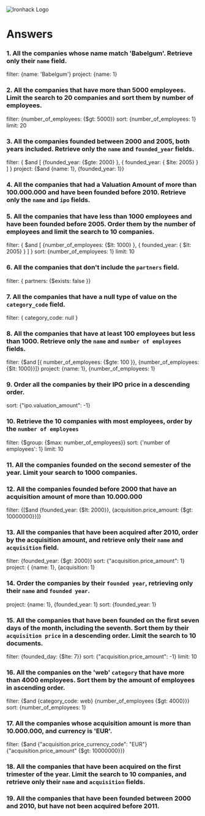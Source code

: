 ![Ironhack Logo](https://i.imgur.com/1QgrNNw.png)

# Answers

### 1. All the companies whose name match 'Babelgum'. Retrieve only their `name` field.

filter: {name: 'Babelgum'}
project: {name: 1}

### 2. All the companies that have more than 5000 employees. Limit the search to 20 companies and sort them by **number of employees**.

filter: {number_of_employees: {$gt: 5000}}
sort: {number_of_employees: 1}
limit: 20

### 3. All the companies founded between 2000 and 2005, both years included. Retrieve only the `name` and `founded_year` fields.

filter: { $and [ {founded_year: {$gte: 2000} }, { founded_year: { $lte: 2005} } ] }
project: {$and {name: 1}, {founded_year: 1}}

### 4. All the companies that had a Valuation Amount of more than 100.000.000 and have been founded before 2010. Retrieve only the `name` and `ipo` fields.

<!-- Your Code Goes Here -->

### 5. All the companies that have less than 1000 employees and have been founded before 2005. Order them by the number of employees and limit the search to 10 companies.

filter: { $and [ {number_of_employees: {$lt: 1000} }, { founded_year: { $lt: 2005} } ] }
sort: {number_of_employees: 1}
limit: 10

### 6. All the companies that don't include the `partners` field.

filter: { partners: {$exists: false }}

### 7. All the companies that have a null type of value on the `category_code` field.

filter: { category_code: null }

### 8. All the companies that have at least 100 employees but less than 1000. Retrieve only the `name` and `number of employees` fields.

filter: {$and [{ number_of_employees: {$gte: 100 }}, {number_of_employees: {$lt: 1000}}]}
project: {name: 1}, {number_of_employees: 1}


### 9. Order all the companies by their IPO price in a descending order.

sort: {"ipo.valuation_amount": -1}

### 10. Retrieve the 10 companies with most employees, order by the `number of employees`

filter: {$group: {$max: number_of_employees}} 
sort: {'number of employees': 1}
limit: 10

### 11. All the companies founded on the second semester of the year. Limit your search to 1000 companies.

<!-- Your Code Goes Here -->

### 12. All the companies founded before 2000 that have an acquisition amount of more than 10.000.000

filter: {[$and {founded_year: {$lt: 2000}}, {acquisition.price_amount: {$gt: 10000000}}]}

### 13. All the companies that have been acquired after 2010, order by the acquisition amount, and retrieve only their `name` and `acquisition` field.

filter: {founded_year: {$gt: 2000}}
sort: {"acquisition.price_amount": 1}
project: { {name: 1}, {acquisition: 1}

### 14. Order the companies by their `founded year`, retrieving only their `name` and `founded year`.

project: {name: 1}, {founded_year: 1}
sort: {founded_year: 1}

### 15. All the companies that have been founded on the first seven days of the month, including the seventh. Sort them by their `acquisition price` in a descending order. Limit the search to 10 documents.

filter: {founded_day: {$lte: 7}}
sort: {"acquisition.price_amount": -1}
limit: 10

### 16. All the companies on the 'web' `category` that have more than 4000 employees. Sort them by the amount of employees in ascending order.

filter: {$and {category_code: web} {number_of_employees {$gt: 4000}}}
sort: {number_of_employees: 1}

### 17. All the companies whose acquisition amount is more than 10.000.000, and currency is 'EUR'.

filter: {$and {"acquisition.price_currency_code": "EUR"} {"acquisition.price_amount" {$gt: 10000000}}}

### 18. All the companies that have been acquired on the first trimester of the year. Limit the search to 10 companies, and retrieve only their `name` and `acquisition` fields.

<!-- Your Code Goes Here -->

### 19. All the companies that have been founded between 2000 and 2010, but have not been acquired before 2011.

<!-- Your Code Goes Here -->
